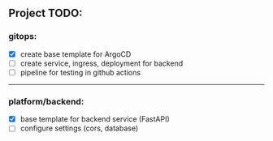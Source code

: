 ## Project TODO:


### gitops:
- [x] create base template for ArgoCD
- [ ] create service, ingress, deployment for backend
- [ ] pipeline for testing in github actions

---
### platform/backend:
- [x] base template for backend service (FastAPI)
- [ ] configure settings (cors, database)
